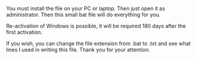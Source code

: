 You must install the file on your PC or laptop.
Then just open it as administrator. Then this small bat file will do everything for you. 

Re-activation of Windows is possible,
it will be required 180 days after the first activation.

If you wish, you can change the file extension from .bat to .txt and see what lines I used in writing this file.
Thank you for your attention.
